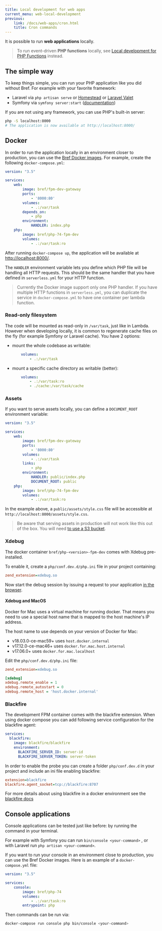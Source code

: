 ```yaml
---
title: Local development for web apps
current_menu: web-local-development
previous:
    link: /docs/web-apps/cron.html
    title: Cron commands
---
```


It is possible to run **web applications** locally.

> To run event-driven **PHP functions** locally, see [Local development for PHP Functions](/docs/function/local-development.md) instead.

## The simple way

To keep things simple, you can run your PHP application like you did without Bref. For example with your favorite framework:

- Laravel via `php artisan serve` or [Homestead](https://laravel.com/docs/8.x/homestead) or [Laravel Valet](https://laravel.com/docs/8.x/valet)
- Symfony via `symfony server:start` ([documentation](https://symfony.com/doc/current/setup/symfony_server.html))

If you are not using any framework, you can use PHP's built-in server:

```bash
php -S localhost:8000
# The application is now available at http://localhost:8000/
```

## Docker

In order to run the application locally in an environment closer to production, you can use the [Bref Docker images](https://hub.docker.com/u/bref). For example, create the following `docker-compose.yml`:

```yaml
version: "3.5"

services:
    web:
        image: bref/fpm-dev-gateway
        ports:
            - '8000:80'
        volumes:
            - .:/var/task
        depends_on:
            - php
        environment:
            HANDLER: index.php
    php:
        image: bref/php-74-fpm-dev
        volumes:
            - .:/var/task:ro
```

After running `docker-compose up`, the application will be available at [http://localhost:8000/](http://localhost:8000/).

The `HANDLER` environment variable lets you define which PHP file will be handling all HTTP requests. This should be the same handler that you have defined in `serverless.yml` for your HTTP function.

> Currently the Docker image support only one PHP handler. If you have multiple HTTP functions in `serverless.yml`, you can duplicate the service in `docker-compose.yml` to have one container per lambda function.

### Read-only filesystem

The code will be mounted as read-only in `/var/task`, just like in Lambda. However when developing locally, it is common to regenerate cache files on the fly (for example Symfony or Laravel cache). You have 2 options:

- mount the whole codebase as writable:

    ```yaml
        volumes:
            - .:/var/task
    ```
- mount a specific cache directory as writable (better):

    ```yaml
        volumes:
            - .:/var/task:ro
            - ./cache:/var/task/cache
    ```

### Assets

If you want to serve assets locally, you can define a `DOCUMENT_ROOT` environment variable:

```yaml
version: "3.5"

services:
    web:
        image: bref/fpm-dev-gateway
        ports:
            - '8000:80'
        volumes:
            - .:/var/task
        links:
            - php
        environment:
            HANDLER: public/index.php
            DOCUMENT_ROOT: public
    php:
        image: bref/php-74-fpm-dev
        volumes:
            - .:/var/task:ro
```

In the example above, a `public/assets/style.css` file will be accessible at `http://localhost:8000/assets/style.css`.

> Be aware that serving assets in production will not work like this out of the box. You will need [to use a S3 bucket](/docs/runtimes/http.md#assets).

### Xdebug

The docker container `bref/php-<version>-fpm-dev` comes with Xdebug pre-installed.

To enable it, create a `php/conf.dev.d/php.ini` file in your project containing:

```ini
zend_extension=xdebug.so
```

Now start the debug session by issuing a request to your application [in the browser](https://xdebug.org/docs/remote#starting).

#### Xdebug and MacOS

Docker for Mac uses a virtual machine for running docker. That means you need to use a special host name that is mapped to the host machine's IP address.

The host name to use depends on your version of Docker for Mac:

- v18.03.0-ce-mac59+ uses `host.docker.internal`
- v17.12.0-ce-mac46+ uses `docker.for.mac.host.internal`
- v17.06.0+ uses `docker.for.mac.localhost`

Edit the `php/conf.dev.d/php.ini` file:

```ini
zend_extension=xdebug.so

[xdebug]
xdebug.remote_enable = 1
xdebug.remote_autostart = 0
xdebug.remote_host = 'host.docker.internal'
```

### Blackfire

The development FPM container comes with the blackfire extension. When using docker compose you can add following service configuration for the blackfire agent:

```yaml
services:
  blackfire:
    image: blackfire/blackfire
    environment:
      BLACKFIRE_SERVER_ID: server-id
      BLACKFIRE_SERVER_TOKEN: server-token
```

In order to enable the probe you can create a folder `php/conf.dev.d` in your project and include an ini file enabling blackfire:

```ini
extension=blackfire
blackfire.agent_socket=tcp://blackfire:8707
```

For more details about using blackfire in a docker environment see the [blackfire docs](https://blackfire.io/docs/integrations/docker)

## Console applications

Console applications can be tested just like before: by running the command in your terminal.

For example with Symfony you can run `bin/console <your-command>` , or with Laravel run `php artisan <your-command>`.

If you want to run your console in an environment close to production, you can use the Bref Docker images. Here is an example of a `docker-compose.yml` file:

```yaml
version: "3.5"

services:
    console:
        image: bref/php-74
        volumes:
            - .:/var/task:ro
        entrypoint: php
```

Then commands can be run via:

```bash
docker-compose run console php bin/console <your-command>
```
